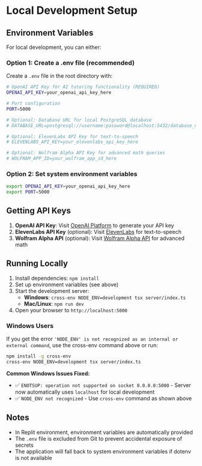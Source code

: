 # Local Development Setup

## Environment Variables

For local development, you can either:

### Option 1: Create a .env file (recommended)
Create a `.env` file in the root directory with:

```bash
# OpenAI API Key for AI tutoring functionality (REQUIRED)
OPENAI_API_KEY=your_openai_api_key_here

# Port configuration
PORT=5000

# Optional: Database URL for local PostgreSQL database
# DATABASE_URL=postgresql://username:password@localhost:5432/database_name

# Optional: ElevenLabs API Key for text-to-speech
# ELEVENLABS_API_KEY=your_elevenlabs_api_key_here

# Optional: Wolfram Alpha API Key for advanced math queries  
# WOLFRAM_APP_ID=your_wolfram_app_id_here
```

### Option 2: Set system environment variables
```bash
export OPENAI_API_KEY=your_openai_api_key_here
export PORT=5000
```

## Getting API Keys

1. **OpenAI API Key**: Visit [OpenAI Platform](https://platform.openai.com/api-keys) to generate your API key
2. **ElevenLabs API Key** (optional): Visit [ElevenLabs](https://elevenlabs.io) for text-to-speech
3. **Wolfram Alpha API** (optional): Visit [Wolfram Alpha API](https://developer.wolframalpha.com/) for advanced math

## Running Locally

1. Install dependencies: `npm install`
2. Set up environment variables (see above)
3. Start the development server:
   - **Windows**: `cross-env NODE_ENV=development tsx server/index.ts`
   - **Mac/Linux**: `npm run dev`
4. Open your browser to `http://localhost:5000`

### Windows Users
If you get the error `'NODE_ENV' is not recognized as an internal or external command`, use the cross-env command above or run:
```bash
npm install -g cross-env
cross-env NODE_ENV=development tsx server/index.ts
```

**Common Windows Issues Fixed:**
- ✅ `ENOTSUP: operation not supported on socket 0.0.0.0:5000` - Server now automatically uses `localhost` for local development
- ✅ `NODE_ENV not recognized` - Use `cross-env` command as shown above

## Notes

- In Replit environment, environment variables are automatically provided
- The `.env` file is excluded from Git to prevent accidental exposure of secrets
- The application will fall back to system environment variables if dotenv is not available